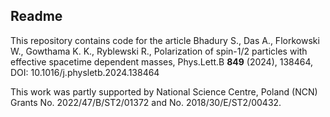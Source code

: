 ## Readme

This repository contains code for the article Bhadury S., Das A., Florkowski W., Gowthama K. K., Ryblewski R., Polarization of spin-1/2 particles with effective spacetime dependent masses, Phys.Lett.B **849** (2024), 138464, DOI: 10.1016/j.physletb.2024.138464

This work was partly supported by National Science Centre, Poland (NCN) Grants No. 2022/47/B/ST2/01372 and No. 2018/30/E/ST2/00432.
